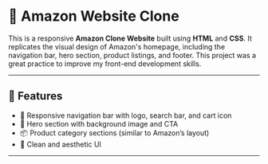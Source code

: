 # 🛒 Amazon Website Clone

This is a responsive **Amazon Clone Website** built using **HTML** and **CSS**. It replicates the visual design of Amazon's homepage, including the navigation bar, hero section, product listings, and footer. This project was a great practice to improve my front-end development skills.

---

## 🚀 Features

- 🧭 Responsive navigation bar with logo, search bar, and cart icon
- 🎯 Hero section with background image and CTA
- 📦 Product category sections (similar to Amazon’s layout)
- 🌙 Clean and aesthetic UI
  
---


